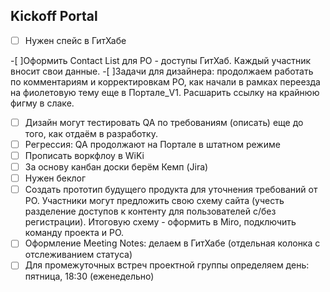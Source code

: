 ## Kickoff Portal

-[ ] Нужен спейс в ГитХабе

-[ ]Оформить Contact List для РО - доступы ГитХаб. Каждый участник вносит свои данные.
-[ ]Задачи для дизайнера: продолжаем работать по комментариям и корректировкам РО, как начали в рамках переезда на фиолетовую тему еще в Портале_V1. Расшарить ссылку на крайнюю фигму в слаке.
-[ ] Дизайн могут тестировать QA по требованиям (описать) еще до того, как отдаём в разработку.
-[ ] Регрессия: QA продолжают на Портале в штатном режиме
-[ ] Прописать воркфлоу в WiKi
-[ ] За основу канбан доски берём Кемп (Jira)
-[ ] Нужен беклог
-[ ] Создать прототип будущего продукта для уточнения требований от РО. Участники могут предложить свою схему сайта (учесть разделение доступов к контенту для пользователей с/без регистрации). Итоговую схему - оформить в Miro, подключить команду проекта и РО.
-[ ] Оформление Meeting Notes: делаем в ГитХабе (отдельная колонка с отслеживанием статуса)
-[ ] Для промежуточных встреч проектной группы определяем день: пятница, 18:30 (еженедельно)
